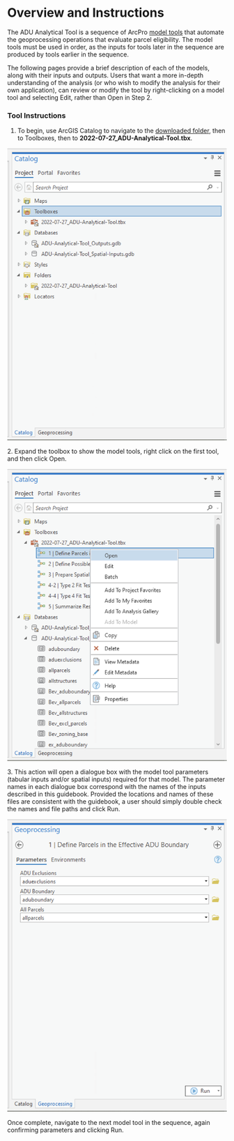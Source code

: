 # Overview and Instructions

The ADU Analytical Tool is a sequence of ArcPro [model tools](https://pro.arcgis.com/en/pro-app/latest/help/analysis/geoprocessing/modelbuilder/create-a-model-tool.htm) that automate the geoprocessing operations that evaluate parcel eligibility. The model tools must be used in order, as the inputs for tools later in the sequence are produced by tools earlier in the sequence.&#x20;

The following pages provide a brief description of each of the models, along with their inputs and outputs. Users that want a more in-depth understanding of the analysis (or who wish to modify the analysis for their own application), can review or modify the tool by right-clicking on a model tool and selecting Edit, rather than Open in Step 2.

### Tool Instructions

1. To begin, use ArcGIS Catalog to navigate to the [downloaded folder](../analysis-preparation/software-requirements.md#tool-download), then to Toolboxes, then to **2022-07-27\_ADU-Analytical-Tool.tbx**.&#x20;

&#x20;![](<../.gitbook/assets/image (7).png>)

2\. Expand the toolbox to show the model tools, right click on the first tool, and then click Open.

![](<../.gitbook/assets/image (1) (4).png>)

3\. This action will open a dialogue box with the model tool parameters (tabular inputs and/or spatial inputs) required for that model. The parameter names in each dialogue box correspond with the names of the inputs described in this guidebook. Provided the locations and names of these files are consistent with the guidebook, a user should simply double check the names and file paths and click Run.

![](<../.gitbook/assets/image (1) (3).png>)

Once complete, navigate to the next model tool in the sequence, again confirming parameters and clicking Run.

